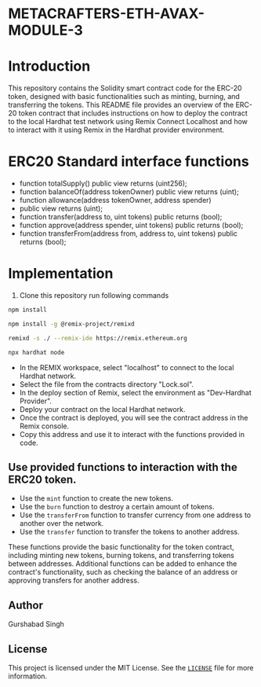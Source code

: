 # METACRAFTERS-ETH-AVAX-MODULE-3
# Introduction
This repository contains the Solidity smart contract code for the ERC-20 token, designed with basic functionalities such as minting, burning, and transferring the tokens.
This README file provides an overview of the ERC-20 token contract that includes instructions on how to deploy the contract to the local Hardhat test network using Remix Connect Localhost and how to interact with it using Remix in the Hardhat provider environment.

# ERC20 Standard interface functions

- function totalSupply() public view returns (uint256);
- function balanceOf(address tokenOwner) public view returns (uint);
- function allowance(address tokenOwner, address spender)
- public view returns (uint);
- function transfer(address to, uint tokens) public returns (bool);
- function approve(address spender, uint tokens)  public returns (bool);
- function transferFrom(address from, address to, uint tokens) public returns (bool);

# Implementation
1. Clone this repository 
run following commands 
```sh
npm install

npm install -g @remix-project/remixd

remixd -s ./ --remix-ide https://remix.ethereum.org

npx hardhat node
 ```
- In the REMIX workspace, select "localhost" to connect to the local Hardhat network.
- Select the file from the contracts directory "Lock.sol".
- In the deploy section of Remix, select the environment as "Dev-Hardhat Provider".
- Deploy your contract on the local Hardhat network.
- Once the contract is deployed, you will see the contract address in the Remix console.
- Copy this address and use it to interact with the functions provided in code.


## Use provided functions to interaction with the ERC20 token.

   - Use the `mint` function to create the new tokens.
   - Use the `burn` function to destroy a certain amount of tokens.
   - Use the `transferFrom` function to transfer currency from one address to another over the network.
   - Use the `transfer` function to transfer the tokens to another address.

These functions provide the basic functionality for the token contract, including minting new tokens, burning tokens, and transferring tokens between addresses. Additional functions can be added to enhance the contract's functionality, such as checking the balance of an address or approving transfers for another address.


## Author
Gurshabad Singh

## License
This project is licensed under the MIT License. See the [`LICENSE`](LICENSE) file for more information.
